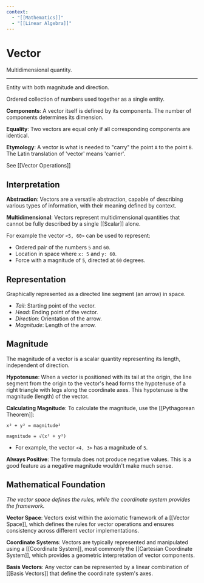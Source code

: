 ```yaml
---
context:
  - "[[Mathematics]]"
  - "[[Linear Algebra]]"
---
```


# Vector

Multidimensional quantity.

---

Entity with both magnitude and direction.

Ordered collection of numbers used together as a single entity.

**Components**: A vector itself is defined by its components. The number of components determines its dimension.

**Equality**: Two vectors are equal only if all corresponding components are identical.

**Etymology**: A vector is what is needed to "carry" the point `A` to the point `B`. The Latin translation of 'vector' means 'carrier'.

See [[Vector Operations]]

## Interpretation

**Abstraction**: Vectors are a versatile abstraction, capable of describing various types of information, with their meaning defined by context.

**Multidimensional**: Vectors represent multidimensional quantities that cannot be fully described by a single [[Scalar]] alone.

For example the vector `<5, 60>` can be used to represent:

- Ordered pair of the numbers `5` and `60`.
- Location in space where `x: 5` and `y: 60`.
- Force with a magnitude of `5`, directed at `60` degrees.

## Representation

Graphically represented as a directed line segment (an arrow) in space.

- _Tail_: Starting point of the vector.
- _Head_: Ending point of the vector.
- _Direction_: Orientation of the arrow.
- _Magnitude_: Length of the arrow.

## Magnitude

The magnitude of a vector is a scalar quantity representing its length, independent of direction.

**Hypotenuse**: When a vector is positioned with its tail at the origin, the line segment from the origin to the vector's head forms the hypotenuse of a right triangle with legs along the coordinate axes. This hypotenuse is the magnitude (length) of the vector.

**Calculating Magnitude**: To calculate the magnitude, use the [[Pythagorean Theorem]]:

```
x² + y² = magnitude²

magnitude = √(x² + y²)
```

- For example, the vector `<4, 3>` has a magnitude of `5`.

**Always Positive**: The formula does not produce negative values. This is a good feature as a negative magnitude wouldn't make much sense.

## Mathematical Foundation

_The vector space defines the rules, while the coordinate system provides the framework._

**Vector Space**: Vectors exist within the axiomatic framework of a [[Vector Space]], which defines the rules for vector operations and ensures consistency across different vector implementations.

**Coordinate Systems**: Vectors are typically represented and manipulated using a [[Coordinate System]], most commonly the [[Cartesian Coordinate System]], which provides a geometric interpretation of vector components.

**Basis Vectors**: Any vector can be represented by a linear combination of [[Basis Vectors]] that define the coordinate system's axes.
